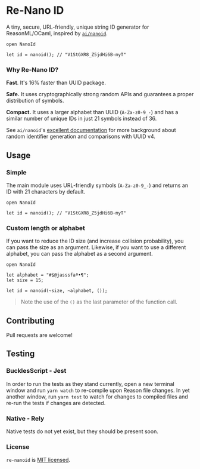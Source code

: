 # Re-Nano ID

A tiny, secure, URL-friendly, unique string ID generator for ReasonML/OCaml,
inspired by [`ai/nanoid`](https://github.com/ai/nanoid).

```reason
open NanoId

let id = nanoid(); // "V1StGXR8_Z5jdHi6B-myT"
```

### Why Re-Nano ID?

**Fast**. It's 16% faster than UUID package.

**Safe.** It uses cryptographically strong random APIs
and guarantees a proper distribution of symbols.

**Compact.** It uses a larger alphabet than UUID (`A-Za-z0-9_-`)
and has a similar number of unique IDs in just 21 symbols instead of 36.

See `ai/nanoid`'s [excellent documentation](https://github.com/ai/nanoid/blob/master/README.md#table-of-contents) for more background about random identifier generation and comparisons with UUID v4.

## Usage

### Simple

The main module uses URL-friendly symbols (`A-Za-z0-9_-`) and returns an ID with
21 characters by default.

```reason
open NanoId

let id = nanoid(); // "V1StGXR8_Z5jdHi6B-myT"
```

### Custom length or alphabet

If you want to reduce the ID size (and increase collision probability), you can
pass the size as an argument. Likewise, if you want to use a different alphabet,
you can pass the alphabet as a second argument.

```reason
open NanoId

let alphabet = "#$@jasssfaª•¶";
let size = 15;

let id = nanoid(~size, ~alphabet, ());
```

> Note the use of the `()` as the last parameter of the function call.

## Contributing

Pull requests are welcome!

## Testing

### BucklesScript - Jest

In order to run the tests as they stand currently, open a new terminal window
and run `yarn watch` to re-compile upon Reason file changes. In yet another
window, run `yarn test` to watch for changes to compiled files and re-run the
tests if changes are detected.

### Native - Rely

Native tests do not yet exist, but they should be present soon.

### License

`re-nanoid` is [MIT licensed](https://github.com/dylanirlbeck/re-nanoid/blob/master/LICENSE).
